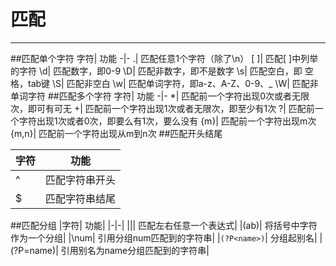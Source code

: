 # 匹配
---
##匹配单个字符
字符|	功能
-|-
.|	匹配任意1个字符（除了\n）
[ ]|	匹配[ ]中列举的字符
\d|	匹配数字，即0-9
\D|	匹配非数字，即不是数字
\s|	匹配空白，即 空格，tab键
\S|	匹配非空白
\w|	匹配单词字符，即a-z、A-Z、0-9、_
\W|	匹配非单词字符
##匹配多个字符
字符|	功能
-|-
*|	匹配前一个字符出现0次或者无限次，即可有可无
+|	匹配前一个字符出现1次或者无限次，即至少有1次
?|	匹配前一个字符出现1次或者0次，即要么有1次，要么没有
{m}|	匹配前一个字符出现m次
{m,n}|	匹配前一个字符出现从m到n次
##匹配开头结尾

字符|	功能
-|-
^|	匹配字符串开头
$|	匹配字符串结尾

##匹配分组
|字符|	功能|
|-|-|
|\||	匹配左右任意一个表达式|
|(ab)|	将括号中字符作为一个分组|
|\num|	引用分组num匹配到的字符串|
|`(?P<name>)`|	分组起别名|
|(?P=name)|	引用别名为name分组匹配到的字符串|
